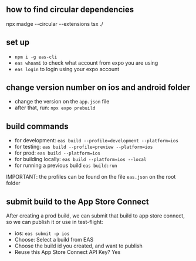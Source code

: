 ## how to find circular dependencies

npx madge --circular --extensions tsx ./

## set up

- `npm i -g eas-cli`
- `eas whoami` to check what account from expo you are using
- `eas login` to login using your expo account

## change version number on ios and android folder

- change the version on the `app.json` file
- after that, run: `npx expo prebuild`

## build commands

- for development: `eas build --profile=development --platform=ios`
- for testing: `eas build --profile=preview --platform=ios`
- for prod: `eas build --platform=ios`
- for building locally: `eas build --platform=ios --local`
- for running a previous build `eas build:run`

IMPORTANT: the profiles can be found on the file `eas.json` on the root folder

## submit build to the App Store Connect

After creating a prod build, we can submit that build to app store connect, so we can publish it or use in test-flight:

- ios: `eas submit -p ios`
- Choose: Select a build from EAS
- Choose the build id you created, and want to publish
- Reuse this App Store Connect API Key? Yes
